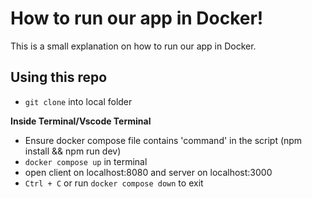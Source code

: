 # How to run our app in Docker!

This is a small explanation on how to run our app in Docker.

## Using this repo

- `git clone` into local folder

**Inside Terminal/Vscode Terminal**
- Ensure docker compose file contains 'command' in the script (npm install && npm run dev)
- `docker compose up` in terminal
- open client on localhost:8080 and server on localhost:3000
- `Ctrl + C` or run `docker compose down` to exit

